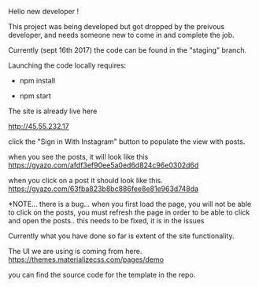 Hello new developer ! 

This project was being developed but got dropped by the preivous developer, and needs someone new to come in and complete the job.

Currently (sept 16th 2017) the code can be found in the "staging" branch.

Launching the code locally requires:

 - npm install 

 - npm start 

The site is already live here 

http://45.55.232.17

click the "Sign in With Instagram" button to populate the view with posts.

when you see the posts, it will look like this
https://gyazo.com/afdf3ef90ee5a0ed6d824c96e0302d6d

when you click on a post it should look like this.
https://gyazo.com/63fba823b8bc886fee8e81e963d748da

*NOTE... there is a bug... when you first load the page, you will not be able to click on the posts, you must refresh the page in order to be able to click and open the posts.. this needs to be fixed, it is in the issues

Currently what you have done so far is extent of the site functionality.

The UI we are using is coming from here. 
https://themes.materializecss.com/pages/demo

you can find the source code for the template in the repo. 


